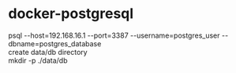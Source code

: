 # docker-postgresql <br/>
 psql --host=192.168.16.1 --port=3387 --username=postgres_user --dbname=postgres_database <br/>
 create data/db directory <br/>
mkdir -p ./data/db 
